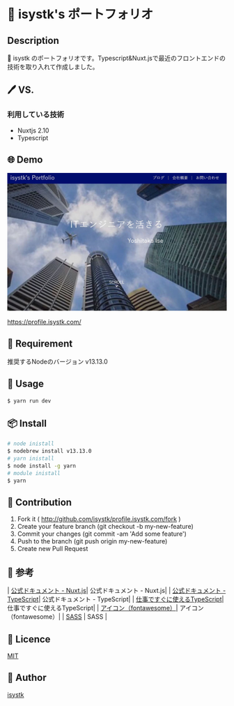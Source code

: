 🌙 isystk's ポートフォリオ
====

## Description

📗 isystk のポートフォリオです。Typescript&Nuxt.jsで最近のフロントエンドの技術を取り入れて作成しました。

## 🖊️ VS. 

### 利用している技術
- Nuxtjs 2.10
- Typescript 

## 🌐 Demo

![DEMO](./demo.jpg "DEMO")

https://profile.isystk.com/

## 🎨 Requirement

推奨するNodeのバージョン v13.13.0

## 💬 Usage

```bash
$ yarn run dev
```

## 📦 Install

```bash
# node inistall
$ nodebrew install v13.13.0
# yarn inistall
$ node install -g yarn
# module inistall
$ yarn
```

## 🔧 Contribution

1. Fork it ( http://github.com/isystk/profile.isystk.com/fork )
2. Create your feature branch (git checkout -b my-new-feature)
3. Commit your changes (git commit -am 'Add some feature')
4. Push to the branch (git push origin my-new-feature)
5. Create new Pull Request

## 🔗 参考

| [公式ドキュメント - Nuxt.js](https://ja.nuxtjs.org/guide/)| 公式ドキュメント - Nuxt.js|
| [公式ドキュメント - TypeScript](https://www.typescriptlang.org/docs/home)| 公式ドキュメント - TypeScript|
| [仕事ですぐに使えるTypeScript](https://future-architect.github.io/typescript-guide/)| 仕事ですぐに使えるTypeScript|
| [アイコン（fontawesome）](https://fontawesome.com/icons?d=gallery)| アイコン（fontawesome）|
| [SASS](https://sass-lang.com/documentation) | SASS |

## 🎫 Licence

[MIT](https://github.com/isystk/profile.isystk.com/blob/master/LICENSE)

## 👀 Author

[isystk](https://github.com/isystk)



